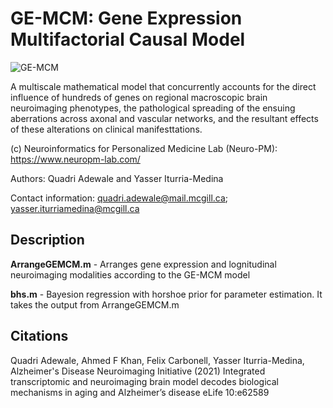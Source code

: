 # **GE-MCM: Gene Expression Multifactorial Causal Model**
![GE-MCM](https://github.com/user-attachments/assets/647b1e43-be4c-4aea-95b7-82167703bf9b)


A multiscale mathematical model that concurrently accounts for the direct influence of hundreds of genes on regional macroscopic brain neuroimaging phenotypes, the pathological spreading of the ensuing aberrations across axonal and vascular networks, and the resultant effects of these alterations on clinical manifesttations. 

(c) Neuroinformatics for Personalized Medicine Lab (Neuro-PM): https://www.neuropm-lab.com/

Authors: Quadri Adewale and Yasser Iturria-Medina

Contact information: quadri.adewale@mail.mcgill.ca; yasser.iturriamedina@mcgill.ca

## **Description**
**ArrangeGEMCM.m** - Arranges gene expression and lognitudinal neuroimaging modalities according to the GE-MCM model

**bhs.m** - Bayesion regression with horshoe prior for parameter estimation. It takes the output from ArrangeGEMCM.m

## **Citations**
Quadri Adewale, Ahmed F Khan, Felix Carbonell, Yasser Iturria-Medina, Alzheimer's Disease Neuroimaging Initiative (2021) Integrated transcriptomic and neuroimaging brain model decodes biological mechanisms in aging and Alzheimer’s disease eLife 10:e62589

    
